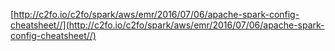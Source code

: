 [http://c2fo.io/c2fo/spark/aws/emr/2016/07/06/apache-spark-config-cheatsheet//](http://c2fo.io/c2fo/spark/aws/emr/2016/07/06/apache-spark-config-cheatsheet//)